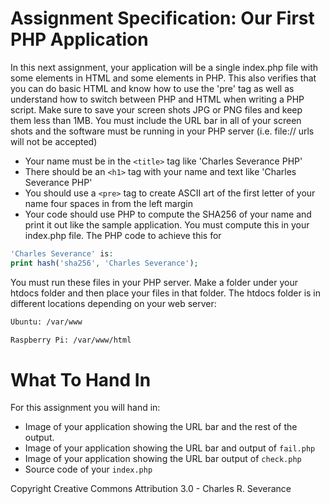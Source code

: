 # Assignment Specification: Our First PHP Application
In this next assignment, your application will be a single index.php file with some elements in HTML and some elements in PHP. 
This also verifies that you can do basic HTML and know how to use the 'pre' tag as well as understand how to switch between PHP and HTML when writing a PHP script. Make sure to save your screen shots JPG or PNG files and keep them less than 1MB. 
You must include the URL bar in all of your screen shots and the software must be running in your PHP server (i.e. file:// urls will not be accepted)

- Your name must be in the `<title>` tag like 'Charles Severance PHP'
- There should be an `<h1>` tag with your name and text like 'Charles Severance PHP'
- You should use a `<pre>` tag to create ASCII art of the first letter of your name four spaces in from the left margin
- Your code should use PHP to compute the SHA256 of your name and print it out like the sample application. 
    You must compute this in your index.php file. The PHP code to achieve this for 
```php
'Charles Severance' is:
print hash('sha256', 'Charles Severance');
```

You must run these files in your PHP server. 
Make a folder under your htdocs folder and then place your files in that folder. The htdocs folder is in different locations depending on your web server:
```sh
Ubuntu: /var/www 

Raspberry Pi: /var/www/html 
```

# What To Hand In
For this assignment you will hand in:

- Image of your application showing the URL bar and the rest of the output.
- Image of your application showing the URL bar and output of `fail.php`
- Image of your application showing the URL bar output of `check.php`
- Source code of your `index.php`

Copyright Creative Commons Attribution 3.0 - Charles R. Severance